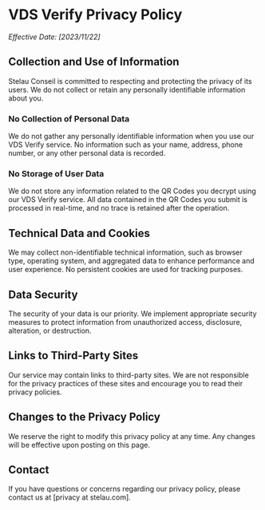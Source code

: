 # VDS Verify Privacy Policy

_Effective Date: [2023/11/22]_

## Collection and Use of Information

Stelau Conseil is committed to respecting and protecting the privacy of its users. We do not collect or retain any personally identifiable information about you.

### No Collection of Personal Data

We do not gather any personally identifiable information when you use our VDS Verify service. No information such as your name, address, phone number, or any other personal data is recorded.

### No Storage of User Data

We do not store any information related to the QR Codes you decrypt using our VDS Verify service. All data contained in the QR Codes you submit is processed in real-time, and no trace is retained after the operation.

## Technical Data and Cookies

We may collect non-identifiable technical information, such as browser type, operating system, and aggregated data to enhance performance and user experience. No persistent cookies are used for tracking purposes.

## Data Security

The security of your data is our priority. We implement appropriate security measures to protect information from unauthorized access, disclosure, alteration, or destruction.

## Links to Third-Party Sites

Our service may contain links to third-party sites. We are not responsible for the privacy practices of these sites and encourage you to read their privacy policies.

## Changes to the Privacy Policy

We reserve the right to modify this privacy policy at any time. Any changes will be effective upon posting on this page.

## Contact

If you have questions or concerns regarding our privacy policy, please contact us at [privacy at stelau.com].
